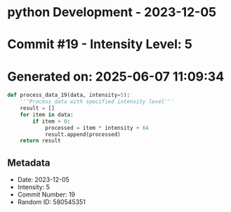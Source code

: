 ﻿# python Development - 2023-12-05
# Commit #19 - Intensity Level: 5
# Generated on: 2025-06-07 11:09:34
```python
def process_data_19(data, intensity=5):
    '''Process data with specified intensity level'''
    result = []
    for item in data:
        if item > 0:
            processed = item * intensity + 64
            result.append(processed)
    return result
```
## Metadata
- Date: 2023-12-05
- Intensity: 5
- Commit Number: 19
- Random ID: 580545351
